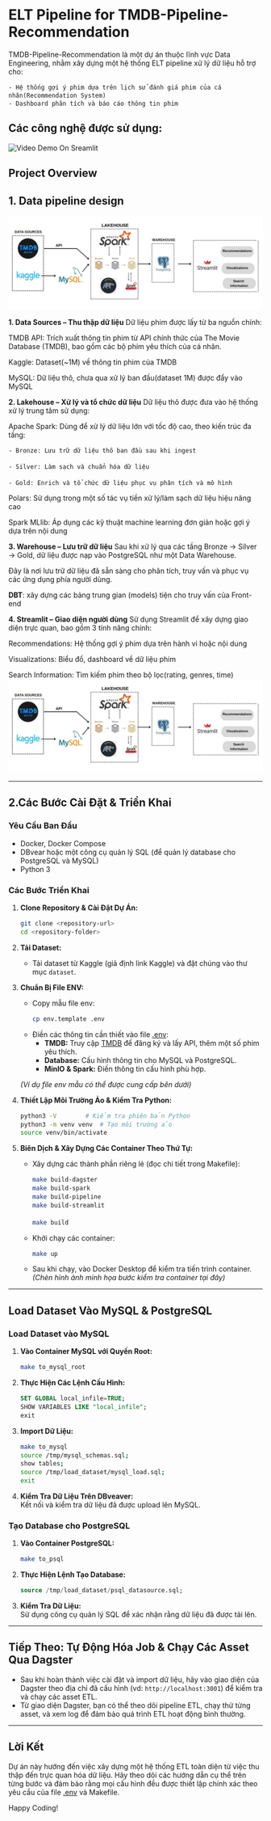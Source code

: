 
# ELT Pipeline for TMDB-Pipeline-Recommendation

TMDB-Pipeline-Recommendation là một dự án thuộc lĩnh vực Data Engineering, nhằm xây dựng một hệ thống ELT pipeline xử lý dữ liệu hỗ trợ cho:

    - Hệ thống gợi ý phim dựa trên lịch sử đánh giá phim của cá nhân(Recommendation System)
    - Dashboard phân tích và báo cáo thông tin phim

**Các công nghệ được sử dụng**: 
---
![Video Demo On Sreamlit](images/linkvideo)
## Project Overview




## 1. Data pipeline design 

![Pipeline Diagram](images/pipeline.jpg)  

**1. Data Sources – Thu thập dữ liệu**
Dữ liệu phim được lấy từ ba nguồn chính:

TMDB API: Trích xuất thông tin phim từ API chính thức của The Movie Database (TMDB), bao gồm các bộ phim yêu thích của cá nhân.

Kaggle: Dataset(~1M) về thông tin phim của TMDB

MySQL: Dữ liệu thô, chưa qua xử lý ban đầu(dataset 1M) được đẩy vào MySQL

**2. Lakehouse – Xử lý và tổ chức dữ liệu**
Dữ liệu thô được đưa vào hệ thống xử lý trung tâm sử dụng:

Apache Spark: Dùng để xử lý dữ liệu lớn với tốc độ cao, theo kiến trúc đa tầng:

    - Bronze: Lưu trữ dữ liệu thô ban đầu sau khi ingest

    - Silver: Làm sạch và chuẩn hóa dữ liệu

    - Gold: Enrich và tổ chức dữ liệu phục vụ phân tích và mô hình

Polars: Sử dụng trong một số tác vụ tiền xử lý/làm sạch dữ liệu hiệu năng cao

Spark MLlib: Áp dụng các kỹ thuật machine learning đơn giản hoặc gợi ý dựa trên nội dung

**3. Warehouse – Lưu trữ dữ liệu**
Sau khi xử lý qua các tầng Bronze → Silver → Gold, dữ liệu được nạp vào PostgreSQL như một Data Warehouse.

Đây là nơi lưu trữ dữ liệu đã sẵn sàng cho phân tích, truy vấn và phục vụ các ứng dụng phía người dùng.

**DBT**:  xây dựng các bảng trung gian (models)  tiện cho truy vấn của Front-end

**4. Streamlit – Giao diện người dùng**
Sử dụng Streamlit để xây dựng giao diện trực quan, bao gồm 3 tính năng chính:

Recommendations: Hệ thống gợi ý phim dựa trên hành vi hoặc nội dung

Visualizations: Biểu đồ, dashboard về dữ liệu phim

Search Information: Tìm kiếm phim theo bộ lọc(rating, genres, time)
![Pipeline Diagram](images/pipeline.jpg)  

---

## 2.Các Bước Cài Đặt & Triển Khai

### Yêu Cầu Ban Đầu
- Docker, Docker Compose
- DBvear hoặc một công cụ quản lý SQL (để quản lý database cho PostgreSQL và MySQL)
- Python 3

### Các Bước Triển Khai

1. **Clone Repository & Cài Đặt Dự Án:**
    ```sh
    git clone <repository-url>
    cd <repository-folder>
    ```
2. **Tải Dataset:**
   - Tải dataset từ Kaggle (giả định link Kaggle) và đặt chúng vào thư mục `dataset`.

3. **Chuẩn Bị File ENV:**
   - Copy mẫu file env:
     ```sh
     cp env.template .env
     ```
   - Điền các thông tin cần thiết vào file [.env](http://_vscodecontentref_/0):
     - **TMDB:** Truy cập [TMDB](https://www.themoviedb.org/) để đăng ký và lấy API, thêm một số phim yêu thích.
     - **Database:** Cấu hình thông tin cho MySQL và PostgreSQL.
     - **MinIO & Spark:** Điền thông tin cấu hình phù hợp.
     
   *(Ví dụ file env mẫu có thể được cung cấp bên dưới)*

4. **Thiết Lập Môi Trường Ảo & Kiểm Tra Python:**
    ```sh
    python3 -V        # Kiểm tra phiên bản Python
    python3 -m venv venv  # Tạo môi trường ảo
    source venv/bin/activate
    ```

5. **Biên Dịch & Xây Dựng Các Container Theo Thứ Tự:**
   - Xây dựng các thành phần riêng lẻ (đọc chi tiết trong Makefile):
     ```sh
     make build-dagster
     make build-spark
     make build-pipeline
     make build-streamlit

     make build
     ```
   - Khởi chạy các container:
     ```sh
     make up
     ```
   - Sau khi chạy, vào Docker Desktop để kiểm tra tiến trình container.  
     *(Chèn hình ảnh minh họa bước kiểm tra container tại đây)*

---

## Load Dataset Vào MySQL & PostgreSQL

### Load Dataset vào MySQL

1. **Vào Container MySQL với Quyền Root:**
    ```sh
    make to_mysql_root
    ```
2. **Thực Hiện Các Lệnh Cấu Hình:**
    ```sql
    SET GLOBAL local_infile=TRUE;
    SHOW VARIABLES LIKE "local_infile";
    exit
    ```
3. **Import Dữ Liệu:**
    ```sh
    make to_mysql
    source /tmp/mysql_schemas.sql;
    show tables;
    source /tmp/load_dataset/mysql_load.sql;
    exit
    ```
4. **Kiểm Tra Dữ Liệu Trên DBveaver:**  
   Kết nối và kiểm tra dữ liệu đã được upload lên MySQL.

### Tạo Database cho PostgreSQL

1. **Vào Container PostgreSQL:**
    ```sh
    make to_psql
    ```
2. **Thực Hiện Lệnh Tạo Database:**
    ```sql
    source /tmp/load_dataset/psql_datasource.sql;
    ```
3. **Kiểm Tra Dữ Liệu:**  
   Sử dụng công cụ quản lý SQL để xác nhận rằng dữ liệu đã được tải lên.

---

## Tiếp Theo: Tự Động Hóa Job & Chạy Các Asset Qua Dagster

- Sau khi hoàn thành việc cài đặt và import dữ liệu, hãy vào giao diện của Dagster theo địa chỉ đã cấu hình (vd: `http://localhost:3001`) để kiểm tra và chạy các asset ETL.
- Từ giao diện Dagster, bạn có thể theo dõi pipeline ETL, chạy thử từng asset, và xem log để đảm bảo quá trình ETL hoạt động bình thường.

---

## Lời Kết

Dự án này hướng đến việc xây dựng một hệ thống ETL toàn diện từ việc thu thập đến trực quan hóa dữ liệu. Hãy theo dõi các hướng dẫn cụ thể trên từng bước và đảm bảo rằng mọi cấu hình đều được thiết lập chính xác theo yêu cầu của file [.env](http://_vscodecontentref_/1) và Makefile.

Happy Coding!